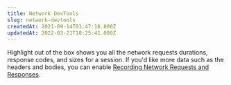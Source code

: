 ```yaml
---
title: Network DevTools
slug: network-devtools
createdAt: 2021-09-14T01:47:18.000Z
updatedAt: 2022-03-21T18:25:41.000Z
---
```


Highlight out of the box shows you all the network requests durations, response codes, and sizes for a session. If you'd like more data such as the headers and bodies, you can enable [Recording Network Requests and Responses](../4_session-replay/recording-network-requests-and-responses.md).
